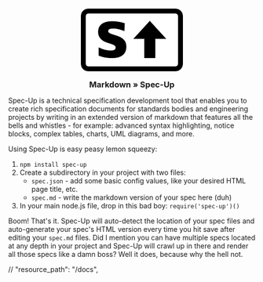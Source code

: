 

<p align="center">

<img src="./logo.png">

<h3 style="display: block; margin: 0 auto; text-align: center;">Markdown » Spec-Up</h3>

</p>



Spec-Up is a technical specification development tool that enables you to create rich specification documents for standards bodies and engineering projects by writing in an extended version of markdown that features all the bells and whistles - for example: advanced syntax highlighting, notice blocks, complex tables, charts, UML diagrams, and more.

Using Spec-Up is easy peasy lemon squeezy:

1. `npm install spec-up`
2. Create a subdirectory in your project with two files:
    - `spec.json` - add some basic config values, like your desired HTML page title, etc.
    - `spec.md` - write the markdown version of your spec here (duh)
3. In your main node.js file, drop in this bad boy: `require('spec-up')()`

Boom! That's it. Spec-Up will auto-detect the location of your spec files and auto-generate your spec's HTML version every time you hit save after editing your `spec.md` files. Did I mention you can have multiple specs located at any depth in your project and Spec-Up will crawl up in there and render all those specs like a damn boss? Well it does, because why the hell not.

 // "resource_path": "/docs",